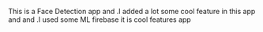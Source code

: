  
 This is a Face Detection app and .I added a lot some cool feature in this app and and .I used some ML firebase it is cool features app




